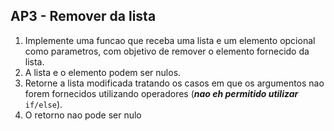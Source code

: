 ## AP3 - Remover da lista

1. Implemente uma funcao que receba uma lista e um elemento opcional como parametros, com objetivo de remover o elemento
   fornecido da lista.
2. A lista e o elemento podem ser nulos.
3. Retorne a lista modificada tratando os casos em que os argumentos nao forem fornecidos utilizando operadores (_**nao
   eh permitido utilizar**_ `if/else`).
4. O retorno nao pode ser nulo